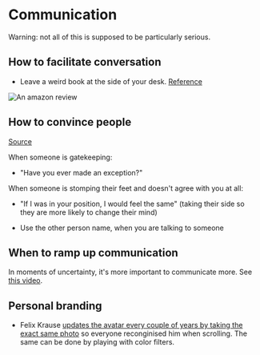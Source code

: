 # Communication

Warning: not all of this is supposed to be particularly serious.

## How to facilitate conversation

- Leave a weird book at the side of your desk. [Reference](https://www.amazon.com/Rude-Hand-Gestures-World-Offending/dp/0811878074)

![An amazon review](./images/amazon-review.png)

## How to convince people

[Source](https://github.com/nobitagit/knowledge.git)

When someone is gatekeeping:

- "Have you ever made an exception?"

When someone is stomping their feet and doesn't agree with you at all:

- "If I was in your position, I would feel the same" (taking their side so they are more likely to change their mind)

- Use the other person name, when you are talking to someone

## When to ramp up communication

In moments of uncertainty, it's more important to communicate more. See [this video](https://www.ted.com/talks/amy_c_edmondson_how_to_lead_in_a_crisis?referrer=playlist-the_way_we_work_season_3).

## Personal branding

- Felix Krause [updates the avatar every couple of years by taking the exact same photo](https://krausefx.com/blog/continuous-delivery-for-your-profile-picture) so everyone reconginised him when scrolling. The same can be done by playing with color filters.
